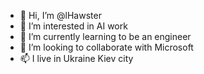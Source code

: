 - 👋 Hi, I’m @lHawster
- 👀 I’m interested in AI work
- 🌱 I’m currently learning to be an engineer
- 💞️ I’m looking to collaborate with Microsoft
- 📫 I live in Ukraine Kiev city

<!---
lHawster/lHawster is a ✨ special ✨ repository because its `README.md` (this file) appears on your GitHub profile.
You can click the Preview link to take a look at your changes.
--->
